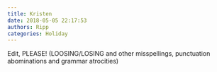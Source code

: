 ```yaml
---
title: Kristen
date: 2018-05-05 22:17:53
authors: Ripp
categories: Holiday
---
```


 Edit, PLEASE!  (LOOSING/LOSING and other misspellings, punctuation abominations and grammar atrocities)
